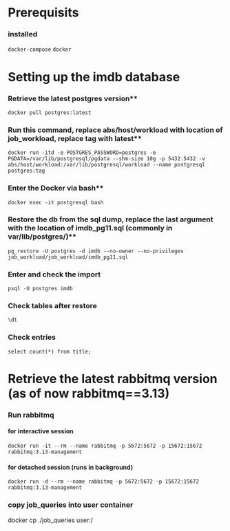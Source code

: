 # Prerequisits
### installed
`docker-compose`
`docker`

# Setting up the imdb database

### Retrieve the latest postgres version**
`docker pull postgres:latest`

### Run this command, replace abs/host/workload with location of job_workload, replace tag with latest**
`docker run -itd -e POSTGRES_PASSWORD=postgres -e PGDATA=/var/lib/postgresql/pgdata --shm-size 10g -p 5432:5432 -v abs/host/workload:/var/lib/postgresql/workload --name postgresql postgres:tag`

### Enter the Docker via bash**
`docker exec -it postgresql bash`

### Restore the db from the sql dump, replace the last argument with the location of imdb_pg11.sql (commonly in var/lib/postgres/)**
`pg_restore -U postgres -d imdb --no-owner --no-privileges job_workload/job_workload/imdb_pg11.sql`

### Enter and check the import
`psql -U postgres imdb`

### Check tables after restore
`\dt`

### Check entries
`select count(*) from title;`

# Retrieve the latest rabbitmq version (as of now rabbitmq==3.13)
### Run rabbitmq
#### for interactive session
`docker run -it --rm --name rabbitmq -p 5672:5672 -p 15672:15672 rabbitmq:3.13-management`
#### for detached session (runs in background)
`docker run -d --rm --name rabbitmq -p 5672:5672 -p 15672:15672 rabbitmq:3.13-management`


### copy job_queries into user container
docker cp ./job_queries user:/
